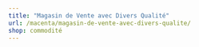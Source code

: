 ```yaml
---
title: "Magasin de Vente avec Divers Qualité"
url: /macenta/magasin-de-vente-avec-divers-qualite/
shop: commodité
---
```


